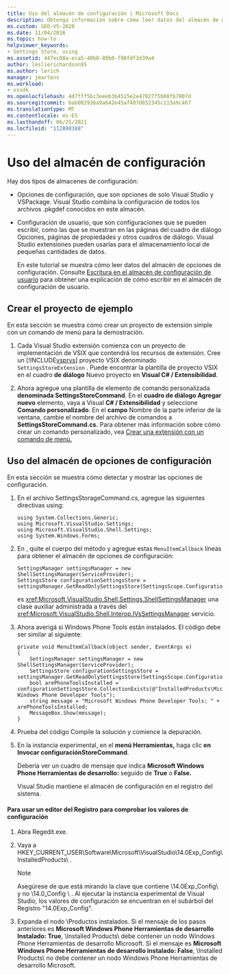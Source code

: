 ```yaml
---
title: Uso del almacén de configuración | Microsoft Docs
description: Obtenga información sobre cómo leer datos del almacén de opciones de configuración, que son opciones de solo Visual Studio y VSPackage.
ms.custom: SEO-VS-2020
ms.date: 11/04/2016
ms.topic: how-to
helpviewer_keywords:
- Settings Store, using
ms.assetid: 447ec08a-eca5-40b8-89b0-f98fdf3d39a4
author: leslierichardson95
ms.author: lerich
manager: jmartens
ms.workload:
- vssdk
ms.openlocfilehash: 4d7fff5bc3eeeb3b4515e2e47027f5b88fb7807d
ms.sourcegitcommit: bab002936a9a642e45af407d652345c113a9c467
ms.translationtype: MT
ms.contentlocale: es-ES
ms.lasthandoff: 06/25/2021
ms.locfileid: "112898388"
---
```

# <a name="using-the-settings-store"></a>Uso del almacén de configuración
Hay dos tipos de almacenes de configuración:

- Opciones de configuración, que son opciones de solo Visual Studio y VSPackage. Visual Studio combina la configuración de todos los archivos .pkgdef conocidos en este almacén.

- Configuración de usuario, que son configuraciones que se pueden  escribir, como las que se muestran en las páginas del cuadro de diálogo Opciones, páginas de propiedades y otros cuadros de diálogo. Visual Studio extensiones pueden usarlas para el almacenamiento local de pequeñas cantidades de datos.

  En este tutorial se muestra cómo leer datos del almacén de opciones de configuración. Consulte [Escritura en el almacén de configuración de usuario](../extensibility/writing-to-the-user-settings-store.md) para obtener una explicación de cómo escribir en el almacén de configuración de usuario.

## <a name="creating-the-example-project"></a>Crear el proyecto de ejemplo
 En esta sección se muestra cómo crear un proyecto de extensión simple con un comando de menú para la demostración.

1. Cada Visual Studio extensión comienza con un proyecto de implementación de VSIX que contendrá los recursos de extensión. Cree un [!INCLUDE[vsprvs](../code-quality/includes/vsprvs_md.md)] proyecto VSIX denominado `SettingsStoreExtension` . Puede encontrar la plantilla de proyecto VSIX en el cuadro **de diálogo** Nuevo proyecto en **Visual C# / Extensibilidad**.

2. Ahora agregue una plantilla de elemento de comando personalizada **denominada SettingsStoreCommand**. En el **cuadro de diálogo Agregar nuevo** elemento, vaya a Visual **C# / Extensibilidad** y seleccione **Comando personalizado**. En el **campo** Nombre de la parte inferior de la ventana, cambie el nombre del archivo de comandos a **SettingsStoreCommand.cs.** Para obtener más información sobre cómo crear un comando personalizado, vea [Crear una extensión con un comando de menú.](../extensibility/creating-an-extension-with-a-menu-command.md)

## <a name="using-the-configuration-settings-store"></a>Uso del almacén de opciones de configuración
 En esta sección se muestra cómo detectar y mostrar las opciones de configuración.

1. En el archivo SettingsStorageCommand.cs, agregue las siguientes directivas using:

   ```
   using System.Collections.Generic;
   using Microsoft.VisualStudio.Settings;
   using Microsoft.VisualStudio.Shell.Settings;
   using System.Windows.Forms;
   ```

2. En , quite el cuerpo del método y agregue estas `MenuItemCallback` líneas para obtener el almacén de opciones de configuración:

   ```
   SettingsManager settingsManager = new ShellSettingsManager(ServiceProvider);
   SettingsStore configurationSettingsStore = settingsManager.GetReadOnlySettingsStore(SettingsScope.Configuration);
   ```

    es <xref:Microsoft.VisualStudio.Shell.Settings.ShellSettingsManager> una clase auxiliar administrada a través del <xref:Microsoft.VisualStudio.Shell.Interop.IVsSettingsManager> servicio.

3. Ahora averigá si Windows Phone Tools están instalados. El código debe ser similar al siguiente:

   ```
   private void MenuItemCallback(object sender, EventArgs e)
   {
       SettingsManager settingsManager = new ShellSettingsManager(ServiceProvider);
       SettingsStore configurationSettingsStore = settingsManager.GetReadOnlySettingsStore(SettingsScope.Configuration);
       bool arePhoneToolsInstalled = configurationSettingsStore.CollectionExists(@"InstalledProducts\Microsoft Windows Phone Developer Tools");
       string message = "Microsoft Windows Phone Developer Tools: " + arePhoneToolsInstalled;
       MessageBox.Show(message);
   }
   ```

4. Prueba del código Compile la solución y comience la depuración.

5. En la instancia experimental, en el **menú Herramientas,** haga clic **en Invocar configuraciónStoreCommand**.

    Debería ver un cuadro de mensaje que indica **Microsoft Windows Phone Herramientas de desarrollo:** seguido de **True** o **False.**

   Visual Studio mantiene el almacén de configuración en el registro del sistema.

#### <a name="to-use-a-registry-editor-to-verify-configuration-settings"></a>Para usar un editor del Registro para comprobar los valores de configuración

1. Abra Regedit.exe.

2. Vaya a HKEY_CURRENT_USER\Software\Microsoft\VisualStudio\14.0Exp_Config\InstalledProducts\\ .

    > [!NOTE]
    > Asegúrese de que está mirando la clave que contiene \14.0Exp_Config\ y no \14.0_Config \\ . Al ejecutar la instancia experimental de Visual Studio, los valores de configuración se encuentran en el subárbol del Registro "14.0Exp_Config".

3. Expanda el nodo \Productos instalados\. Si el mensaje de los pasos anteriores es **Microsoft Windows Phone Herramientas de desarrollo Instalado: True**, \Installed Products\ debe contener un nodo Windows Phone Herramientas de desarrollo Microsoft. Si el mensaje es **Microsoft Windows Phone Herramientas de desarrollo instalado: False**, \Installed Products\ no debe contener un nodo Windows Phone Herramientas de desarrollo Microsoft.
